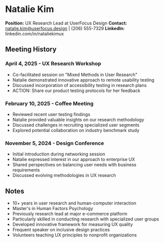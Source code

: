 # Natalie Kim
**Position:** UX Research Lead at UserFocus Design
**Contact:** natalie.kim@userfocus.design | (206) 555-7329
**LinkedIn:** linkedin.com/in/nataliekimux

## Meeting History

### April 4, 2025 - UX Research Workshop
* Co-facilitated session on "Mixed Methods in User Research"
* Natalie demonstrated innovative approach to remote usability testing
* Discussed incorporation of accessibility testing in research plans
* ACTION: Share our product testing protocols for her feedback

### February 10, 2025 - Coffee Meeting
* Reviewed recent user testing findings
* Natalie provided valuable insights on our research methodology
* Discussed challenges in recruiting specialized user segments
* Explored potential collaboration on industry benchmark study

### November 5, 2024 - Design Conference
* Initial introduction during networking session
* Natalie expressed interest in our approach to enterprise UX
* Shared perspectives on balancing user needs with business requirements
* Discussed evolving methodologies in UX research

## Notes
* 10+ years in user research and human-computer interaction
* Master's in Human Factors Psychology
* Previously research lead at major e-commerce platform
* Particularly skilled in conducting research with specialized user groups
* Developed innovative framework for measuring UX quality
* Frequent speaker on inclusive design practices
* Volunteers teaching UX principles to nonprofit organizations
